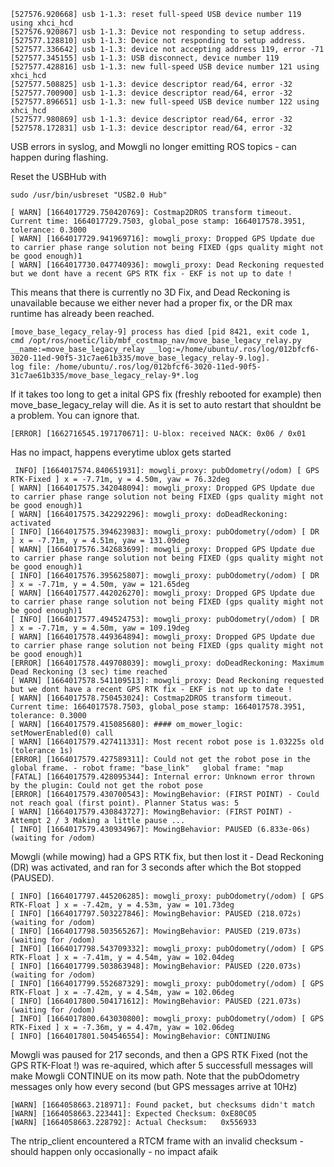 ```
[527576.920668] usb 1-1.3: reset full-speed USB device number 119 using xhci_hcd
[527576.920867] usb 1-1.3: Device not responding to setup address.
[527577.128810] usb 1-1.3: Device not responding to setup address.
[527577.336642] usb 1-1.3: device not accepting address 119, error -71
[527577.345155] usb 1-1.3: USB disconnect, device number 119
[527577.428816] usb 1-1.3: new full-speed USB device number 121 using xhci_hcd
[527577.508825] usb 1-1.3: device descriptor read/64, error -32
[527577.700900] usb 1-1.3: device descriptor read/64, error -32
[527577.896651] usb 1-1.3: new full-speed USB device number 122 using xhci_hcd
[527577.980869] usb 1-1.3: device descriptor read/64, error -32
[527578.172831] usb 1-1.3: device descriptor read/64, error -32
```

USB errors in syslog, and Mowgli no longer emitting ROS topics - can happen during flashing.

Reset the USBHub with 

```
sudo /usr/bin/usbreset "USB2.0 Hub"
```

```
[ WARN] [1664017729.750420769]: Costmap2DROS transform timeout. Current time: 1664017729.7503, global_pose stamp: 1664017578.3951, tolerance: 0.3000
[ WARN] [1664017729.941969716]: mowgli_proxy: Dropped GPS Update due to carrier phase range solution not being FIXED (gps quality might not be good enough)1
[ WARN] [1664017730.047740936]: mowgli_proxy: Dead Reckoning requested but we dont have a recent GPS RTK fix - EKF is not up to date !
```

This means that there is currently no 3D Fix, and Dead Reckoning is unavailable because we either never had a proper fix, or the DR max runtime has already been reached.

```
[move_base_legacy_relay-9] process has died [pid 8421, exit code 1, cmd /opt/ros/noetic/lib/mbf_costmap_nav/move_base_legacy_relay.py __name:=move_base_legacy_relay __log:=/home/ubuntu/.ros/log/012bfcf6-3020-11ed-90f5-31c7ae61b335/move_base_legacy_relay-9.log].
log file: /home/ubuntu/.ros/log/012bfcf6-3020-11ed-90f5-31c7ae61b335/move_base_legacy_relay-9*.log
```

If it takes too long to get a inital GPS fix (freshly rebooted for example) then move_base_legacy_relay will die. 
As it is set to auto restart that shouldnt be a problem. You can ignore that.

```
[ERROR] [1662716545.197170671]: U-blox: received NACK: 0x06 / 0x01
```

Has no impact, happens everytime ublox gets started

```
 INFO] [1664017574.840651931]: mowgli_proxy: pubOdometry(/odom) [ GPS RTK-Fixed ] x = -7.71m, y = 4.50m, yaw = 76.32deg
[ WARN] [1664017575.342048094]: mowgli_proxy: Dropped GPS Update due to carrier phase range solution not being FIXED (gps quality might not be good enough)1
[ WARN] [1664017575.342292296]: mowgli_proxy: doDeadReckoning: activated
[ INFO] [1664017575.394623983]: mowgli_proxy: pubOdometry(/odom) [ DR ] x = -7.71m, y = 4.51m, yaw = 131.09deg
[ WARN] [1664017576.342683699]: mowgli_proxy: Dropped GPS Update due to carrier phase range solution not being FIXED (gps quality might not be good enough)1
[ INFO] [1664017576.395625807]: mowgli_proxy: pubOdometry(/odom) [ DR ] x = -7.71m, y = 4.50m, yaw = 121.65deg
[ WARN] [1664017577.442026270]: mowgli_proxy: Dropped GPS Update due to carrier phase range solution not being FIXED (gps quality might not be good enough)1
[ INFO] [1664017577.494524753]: mowgli_proxy: pubOdometry(/odom) [ DR ] x = -7.71m, y = 4.50m, yaw = 109.19deg
[ WARN] [1664017578.449364894]: mowgli_proxy: Dropped GPS Update due to carrier phase range solution not being FIXED (gps quality might not be good enough)1
[ERROR] [1664017578.449708039]: mowgli_proxy: doDeadReckoning: Maximum Dead Reckoning (3 sec) time reached
[ WARN] [1664017578.541109513]: mowgli_proxy: Dead Reckoning requested but we dont have a recent GPS RTK fix - EKF is not up to date !
[ WARN] [1664017578.750453024]: Costmap2DROS transform timeout. Current time: 1664017578.7503, global_pose stamp: 1664017578.3951, tolerance: 0.3000
[ WARN] [1664017579.415085680]: #### om_mower_logic: setMowerEnabled(0) call
[ WARN] [1664017579.427411331]: Most recent robot pose is 1.03225s old (tolerance 1s)
[ERROR] [1664017579.427589311]: Could not get the robot pose in the global frame. - robot frame: "base_link"   global frame: "map
[FATAL] [1664017579.428095344]: Internal error: Unknown error thrown by the plugin: Could not get the robot pose
[ERROR] [1664017579.430700543]: MowingBehavior: (FIRST POINT) - Could not reach goal (first point). Planner Status was: 5
[ WARN] [1664017579.430843727]: MowingBehavior: (FIRST POINT) - Attempt 2 / 3 Making a little pause ...
[ INFO] [1664017579.430934967]: MowingBehavior: PAUSED (6.833e-06s) (waiting for /odom)
```

Mowgli (while mowing) had a GPS RTK fix, but then lost it - Dead Reckoning (DR) was activated, and ran for 3 seconds after which the Bot stopped (PAUSED).


```
[ INFO] [1664017797.445206285]: mowgli_proxy: pubOdometry(/odom) [ GPS RTK-Float ] x = -7.42m, y = 4.53m, yaw = 101.73deg
[ INFO] [1664017797.503227846]: MowingBehavior: PAUSED (218.072s) (waiting for /odom)
[ INFO] [1664017798.503565267]: MowingBehavior: PAUSED (219.073s) (waiting for /odom)
[ INFO] [1664017798.543709332]: mowgli_proxy: pubOdometry(/odom) [ GPS RTK-Float ] x = -7.41m, y = 4.54m, yaw = 102.04deg
[ INFO] [1664017799.503863948]: MowingBehavior: PAUSED (220.073s) (waiting for /odom)
[ INFO] [1664017799.552687329]: mowgli_proxy: pubOdometry(/odom) [ GPS RTK-Float ] x = -7.42m, y = 4.54m, yaw = 102.06deg
[ INFO] [1664017800.504171612]: MowingBehavior: PAUSED (221.073s) (waiting for /odom)
[ INFO] [1664017800.643030800]: mowgli_proxy: pubOdometry(/odom) [ GPS RTK-Fixed ] x = -7.36m, y = 4.47m, yaw = 102.06deg
[ INFO] [1664017801.504546554]: MowingBehavior: CONTINUING
````

Mowgli was paused for 217 seconds, and then a GPS RTK Fixed (not the GPS RTK-Float !) was re-aquired, which after 5 successfull messages will make Mowgli CONTINUE on its mow path. Note that the pubOdometry messages only how every second (but GPS messages arrive at 10Hz)


```
[WARN] [1664058663.218971]: Found packet, but checksums didn't match
[WARN] [1664058663.223441]: Expected Checksum: 0xE80C05
[WARN] [1664058663.228792]: Actual Checksum:   0x556933
```

The ntrip_client encountered a RTCM frame with an invalid checksum - should happen only occasionally - no impact afaik

